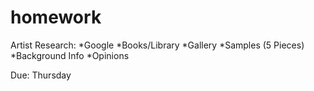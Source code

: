 # homework
Artist Research:
*Google
*Books/Library
*Gallery
*Samples (5 Pieces)
*Background Info
*Opinions

Due: Thursday
